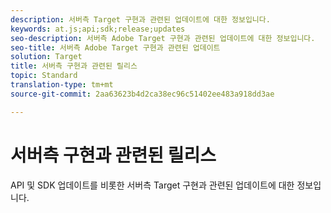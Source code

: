 ```yaml
---
description: 서버측 Target 구현과 관련된 업데이트에 대한 정보입니다.
keywords: at.js;api;sdk;release;updates
seo-description: 서버측 Adobe Target 구현과 관련된 업데이트에 대한 정보입니다.
seo-title: 서버측 Adobe Target 구현과 관련된 업데이트
solution: Target
title: 서버측 구현과 관련된 릴리스
topic: Standard
translation-type: tm+mt
source-git-commit: 2aa63623b4d2ca38ec96c51402ee483a918dd3ae

---
```



# 서버측 구현과 관련된 릴리스

API 및 SDK 업데이트를 비롯한 서버측 Target 구현과 관련된 업데이트에 대한 정보입니다.
